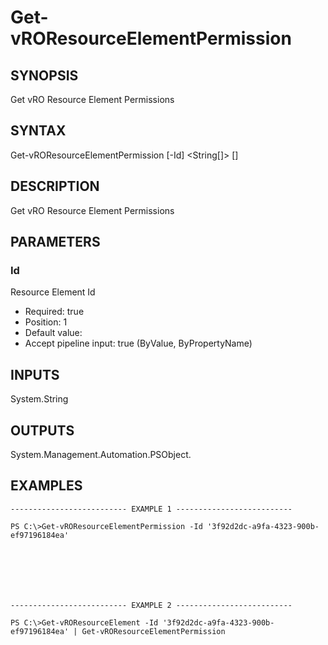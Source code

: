 # Get-vROResourceElementPermission

## SYNOPSIS
    
Get vRO Resource Element Permissions

## SYNTAX
 Get-vROResourceElementPermission [-Id] <String[]> [<CommonParameters>]    

## DESCRIPTION

Get vRO Resource Element Permissions

## PARAMETERS


### Id

Resource Element Id

* Required: true
* Position: 1
* Default value: 
* Accept pipeline input: true (ByValue, ByPropertyName)

## INPUTS

System.String

## OUTPUTS

System.Management.Automation.PSObject.

## EXAMPLES
```
-------------------------- EXAMPLE 1 --------------------------

PS C:\>Get-vROResourceElementPermission -Id '3f92d2dc-a9fa-4323-900b-ef97196184ea'







-------------------------- EXAMPLE 2 --------------------------

PS C:\>Get-vROResourceElement -Id '3f92d2dc-a9fa-4323-900b-ef97196184ea' | Get-vROResourceElementPermission
```

